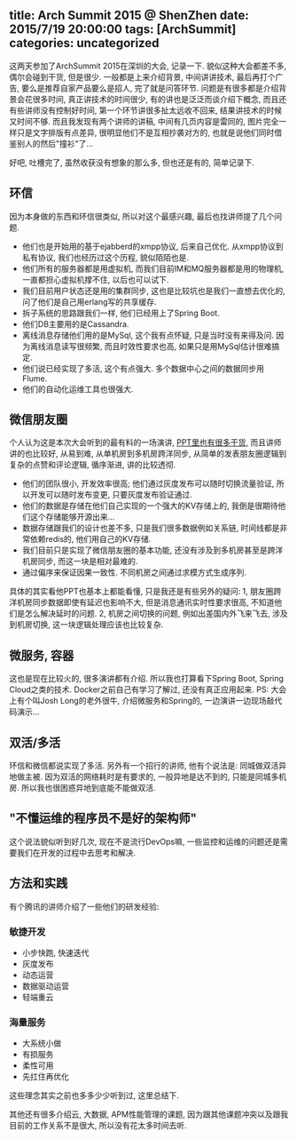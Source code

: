 title: Arch Summit 2015 @ ShenZhen
date: 2015/7/19 20:00:00
tags: [ArchSummit]
categories: uncategorized
---

这两天参加了ArchSummit 2015在深圳的大会, 记录一下.
貌似这种大会都差不多, 偶尔会碰到干货, 但是很少. 一般都是上来介绍背景, 中间讲讲技术, 最后再打个广告, 要么是推荐自家产品要么是招人, 完了就是问答环节.
问题是有很多都是介绍背景会花很多时间, 真正讲技术的时间很少, 有的讲也是泛泛而谈介绍下概念, 而且还有些讲师没有控制好时间, 第一个环节讲很多扯太远收不回来, 结果讲技术的时候又时间不够.
而且我发现有两个讲师的讲稿, 中间有几页内容是雷同的, 图片完全一样只是文字排版有点差异, 很明显他们不是互相抄袭对方的, 也就是说他们同时借鉴别人的然后"撞衫"了...

<!--more-->

好吧, 吐槽完了, 虽然收获没有想象的那么多, 但也还是有的, 简单记录下.

## 环信
因为本身做的东西和环信很类似, 所以对这个最感兴趣, 最后也找讲师提了几个问题.
- 他们也是开始用的基于ejabberd的xmpp协议, 后来自己优化. 从xmpp协议到私有协议, 我们也经历过这个历程, 貌似陌陌也是.
- 他们所有的服务器都是用虚拟机, 而我们目前IM和MQ服务器都是用的物理机, 一直都担心虚拟机撑不住, 以后也可以试下.
- 我们目前用户状态还是用的集群同步, 这也是比较坑也是我们一直想去优化的, 问了他们是自己用erlang写的共享缓存.
- 拆子系统的思路跟我们一样, 他们已经用上了Spring Boot.
- 他们DB主要用的是Cassandra.
- 离线消息存储他们用的是MySql, 这个我有点怀疑, 只是当时没有来得及问. 因为离线消息读写很频繁, 而且时效性要求也高, 如果只是用MySql估计很难搞定.
- 他们说已经实现了多活, 这个有点强大. 多个数据中心之间的数据同步用Flume.
- 他们的自动化运维工具也很强大.


## 微信朋友圈
个人认为这是本次大会听到的最有料的一场演讲, [PPT里也有很多干货](http://pan.baidu.com/s/1pJ5Pipd), 而且讲师讲的也比较好, 从易到难, 从单机房到多机房跨洋同步, 从简单的发表朋友圈逻辑到复杂的点赞和评论逻辑, 循序渐进, 讲的比较透彻.
- 他们的团队很小, 开发效率很高; 他们通过灰度发布可以随时切换流量验证, 所以开发可以随时发布变更, 只要灰度发布验证通过.
- 他们的数据是存储在他们自己实现的一个强大的KV存储上的, 我倒是很期待他们这个存储能够开源出来...
- 数据存储跟我们的设计也差不多, 只是我们很多数据例如关系链, 时间线都是非常依赖redis的, 他们用自己的KV存储.
- 我们目前只是实现了微信朋友圈的基本功能, 还没有涉及到多机房甚至是跨洋机房同步, 而这一块是相对最难的.
- 通过偏序来保证因果一致性. 不同机房之间通过求模方式生成序列.

具体的其实看他PPT也基本上都能看懂, 只是我还是有些另外的疑问:
1, 朋友圈跨洋机房同步数据即使有延迟也影响不大, 但是消息通讯实时性要求很高, 不知道他们是怎么解决延时的问题.
2, 机房之间切换的问题, 例如出差国内外飞来飞去, 涉及到机房切换, 这一块逻辑处理应该也比较复杂.

## 微服务, 容器
这也是现在比较火的, 很多演讲都有介绍.
所以我也打算看下Spring Boot, Spring Cloud之类的技术.
Docker之前自己有学习了解过, 还没有真正应用起来.
PS: 大会上有个叫Josh Long的老外很牛, 介绍微服务和Spring的, 一边演讲一边现场敲代码演示...


## 双活/多活
环信和微信都说实现了多活.
另外有一个招行的讲师, 他有个说法是: 同城做双活异地做主被. 因为双活的网络耗时是有要求的, 一般异地是达不到的, 只能是同城多机房.
所以我也很困惑异地到底能不能做双活.

## "不懂运维的程序员不是好的架构师"
这个说法貌似听到好几次, 现在不是流行DevOps嘛, 一些监控和运维的问题还是需要我们在开发的过程中去思考和解决.


## 方法和实践
有个腾讯的讲师介绍了一些他们的研发经验:
### 敏捷开发
- 小步快跑, 快速迭代
- 灰度发布
- 动态运营
- 数据驱动运营
- 轻端重云

### 海量服务
- 大系统小做
- 有损服务
- 柔性可用
- 先扛住再优化

这些理念其实之前也多多少少听到过, 这里总结下.


其他还有很多介绍云, 大数据, APM性能管理的课题, 因为跟其他课题冲突以及跟我目前的工作关系不是很大, 所以没有花太多时间去听.
